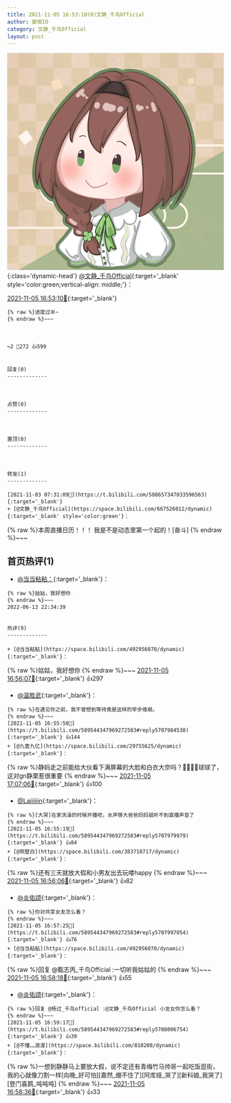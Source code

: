 ```yaml
---
title: 2021-11-05 16:53:10(0)文静_千鸟Official
author: 御坂IO
category: 文静_千鸟Official
layout: post
---
```


![img](/images/ac7482ed1b9a7f203dc68c0c4a77c488a27b108a.jpg){:class='dynamic-head'}
[@文静_千鸟Official](https://space.bilibili.com/667526012/dynamic){:target='_blank' style='color:green;vertical-align: middle;'}：

[2021-11-05 16:53:10🔗](https://t.bilibili.com/589544347969272583){:target='_blank'}

~~~
{% raw %}进度过半~
{% endraw %}~~~



↪️2 💬272 👍599


回复(0)
-------------



点赞(0)
-------------



置顶(0)
-------------



转发(1)
-------------

[2021-11-03 07:31:09🔗](https://t.bilibili.com/588657347033596563){:target='_blank'}
+ [@文静_千鸟Official](https://space.bilibili.com/667526012/dynamic){:target='_blank' style='color:green'}：
~~~
{% raw %}本周直播日历！！！
我是不是动态里第一个起的！[奋斗]
{% endraw %}~~~






首页热评(1)
-------------

+ [@当当粘粘：](https://space.bilibili.com/492956070/dynamic){:target='_blank'}：
~~~
{% raw %}姑姑，我好想你
{% endraw %}~~~
2022-06-13 22:34:39


热评(9)
-------------

+ [@当当粘粘](https://space.bilibili.com/492956070/dynamic){:target='_blank'}：
~~~
{% raw %}姑姑，我好想你
{% endraw %}~~~
[2021-11-05 16:56:07🔗](https://t.bilibili.com/589544347969272583#reply5707995012){:target='_blank'} 👍297
+ [@温胜武](https://space.bilibili.com/33630561/dynamic){:target='_blank'}：
~~~
{% raw %}在遇见你之前，我不曾想到等待竟是这样的举步维艰。
{% endraw %}~~~
[2021-11-05 16:55:50🔗](https://t.bilibili.com/589544347969272583#reply5707984538){:target='_blank'} 👍144
+ [@九壹九亿](https://space.bilibili.com/29755625/dynamic){:target='_blank'}：
~~~
{% raw %}静妈走之前能给大伙看下满屏幕的大脸和白衣大奈吗？🥺🥺🥺🥺球球了，这对gn静栗惹很重要
{% endraw %}~~~
[2021-11-05 17:07:06🔗](https://t.bilibili.com/589544347969272583#reply5708046747){:target='_blank'} 👍100
+ [@Laiiiiiin](https://space.bilibili.com/375232/dynamic){:target='_blank'}：
~~~
{% raw %}[大哭]在家洗澡的时候开播吧，水声够大爸爸妈妈就听不到直播声音了
{% endraw %}~~~
[2021-11-05 16:55:19🔗](https://t.bilibili.com/589544347969272583#reply5707979979){:target='_blank'} 👍84
+ [@筑壁白](https://space.bilibili.com/383718717/dynamic){:target='_blank'}：
~~~
{% raw %}还有三天就放大假和小男友出去玩喽happy
{% endraw %}~~~
[2021-11-05 16:56:06🔗](https://t.bilibili.com/589544347969272583#reply5707984972){:target='_blank'} 👍82
+ [@炎佑颂](https://space.bilibili.com/621706179/dynamic){:target='_blank'}：
~~~
{% raw %}你对共享女友怎么看？
{% endraw %}~~~
[2021-11-05 16:57:25🔗](https://t.bilibili.com/589544347969272583#reply5707997054){:target='_blank'} 👍76
+ [@当当粘粘](https://space.bilibili.com/492956070/dynamic){:target='_blank'}：
~~~
{% raw %}回复 @甄志丙_千鸟Official :一切听我姑姑的
{% endraw %}~~~
[2021-11-05 16:58:18🔗](https://t.bilibili.com/589544347969272583#reply5708000574){:target='_blank'} 👍55
+ [@炎佑颂](https://space.bilibili.com/621706179/dynamic){:target='_blank'}：
~~~
{% raw %}回复 @杨过_千鸟official :@文静_千鸟Official 小龙女你怎么看？
{% endraw %}~~~
[2021-11-05 16:59:17🔗](https://t.bilibili.com/589544347969272583#reply5708006754){:target='_blank'} 👍39
+ [@不懂灬浪漫](https://space.bilibili.com/810208/dynamic){:target='_blank'}：
~~~
{% raw %}一想到静静马上要放大假，说不定还有青梅竹马帅哥一起吃饭逛街，我的心就像刀割一样[向晚_好可怕][嘉然_绷不住了][阿库娅_哭了][新科娘_我哭了][登门喜鹊_吨吨吨]
{% endraw %}~~~
[2021-11-05 16:58:36🔗](https://t.bilibili.com/589544347969272583#reply5708005592){:target='_blank'} 👍33


